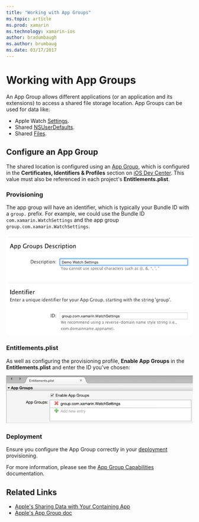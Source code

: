 ```yaml
---
title: "Working with App Groups"
ms.topic: article
ms.prod: xamarin
ms.technology: xamarin-ios
author: bradumbaugh
ms.author: brumbaug
ms.date: 03/17/2017
---
```


# Working with App Groups


An App Group allows different applications (or an
  application and its extensions) to access a shared
  file storage location. App Groups can be used for
  data like:

- Apple Watch [Settings](~/ios/watchos/app-fundamentals/settings.md).
- Shared [NSUserDefaults](~/ios/watchos/app-fundamentals/parent-app.md#nsuserdefaults).
- Shared [Files](~/ios/watchos/app-fundamentals/parent-app.md#files).

## Configure an App Group

The shared location is configured using an [App Group](https://developer.apple.com/library/ios/documentation/Miscellaneous/Reference/EntitlementKeyReference/Chapters/EnablingAppSandbox.html#//apple_ref/doc/uid/TP40011195-CH4-SW19),
  which is configured in the **Certificates, Identifiers & Profiles** section on
  [iOS Dev Center](https://developer.apple.com/devcenter/ios/). This value
  must also be referenced in each project's **Entitlements.plist**.

### Provisioning

The app group will have an identifier, which is typically your
  Bundle ID with a `group.` prefix. For example, we could use
  the Bundle ID `com.xamarin.WatchSettings` and the app group
  `group.com.xamarin.WatchSettings`.

[ ![](app-groups-images/app-group-sml.png "Use the Bundle ID com.xamarin.WatchSettings and the app group   group.com.xamarin.WatchSettings")](app-groups-images/app-group.png)

### Entitlements.plist

As well as configuring the provisioning profile,
  **Enable App Groups** in the **Entitlements.plist** and enter
  the ID you've chosen:

[ ![](app-groups-images/entitlements-sml.png "Configure the plist and enter the ID")](app-groups-images/entitlements.png)


### Deployment

Ensure you configure the App Group correctly
  in your [deployment](~/ios/watchos/deploy-test/index.md#app-groups)
  provisioning.


For more information, please see the [App Group Capabilities](~/ios/deploy-test/provisioning/capabilities/app-groups-capabilities.md) documentation.


## Related Links

- [Apple's Sharing Data with Your Containing App](https://developer.apple.com/library/ios/documentation/General/Conceptual/ExtensibilityPG/ExtensionScenarios.html)
- [Apple's App Group doc](https://developer.apple.com/library/ios/documentation/Miscellaneous/Reference/EntitlementKeyReference/Chapters/EnablingAppSandbox.html#//apple_ref/doc/uid/TP40011195-CH4-SW19)
